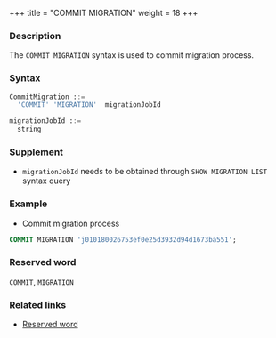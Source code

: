 +++
title = "COMMIT MIGRATION"
weight = 18
+++

### Description

The `COMMIT MIGRATION` syntax is used to commit migration process.

### Syntax

```sql
CommitMigration ::=
  'COMMIT' 'MIGRATION'  migrationJobId 

migrationJobId ::=
  string
```

### Supplement

- `migrationJobId` needs to be obtained through `SHOW MIGRATION LIST` syntax query

### Example

- Commit migration process

```sql
COMMIT MIGRATION 'j010180026753ef0e25d3932d94d1673ba551';
```

### Reserved word

`COMMIT`, `MIGRATION`

### Related links

- [Reserved word](/en/reference/distsql/syntax/reserved-word/)
